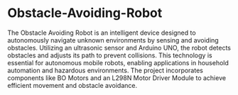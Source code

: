 # Obstacle-Avoiding-Robot
The Obstacle Avoiding Robot is an intelligent device designed to autonomously navigate unknown environments by sensing and avoiding obstacles. Utilizing an ultrasonic sensor and Arduino UNO, the robot detects obstacles and adjusts its path to prevent collisions. This technology is essential for autonomous mobile robots, enabling applications in household automation and hazardous environments. The project incorporates components like BO Motors and an L298N Motor Driver Module to achieve efficient movement and obstacle avoidance.
